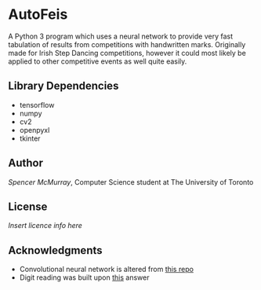 # AutoFeis

A Python 3 program which uses a neural network to provide very fast
tabulation of results from competitions with handwritten marks. Originally
made for Irish Step Dancing competitions, however it could most likely be
applied to other competitive events as well quite easily.

## Library Dependencies

* tensorflow
* numpy
* cv2
* openpyxl
* tkinter

## Author

*Spencer McMurray*, Computer Science student at The University of Toronto

## License

*Insert licence info here*

## Acknowledgments

* Convolutional neural network is altered from [this repo](https://github.com/Hvass-Labs/TensorFlow-Tutorials)
* Digit reading was built upon [this](https://stackoverflow.com/questions/51867834/recognizing-handwritten-digits-off-a-scanned-image) answer


